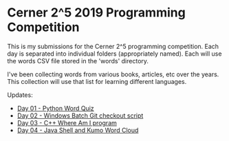 # Cerner 2^5 2019 Programming Competition

This is my submissions for the Cerner 2^5 programming competition. Each day is
separated into individual folders (appropriately named). Each will use the words CSV
file stored in the 'words' directory.

I've been collecting words from various books, articles, etc over the years. This
collection will use that list for learning different languages.

Updates:
* [Day 01 - Python Word Quiz](day01)
* [Day 02 - Windows Batch Git checkout script](day02)
* [Day 03 - C++ Where Am I program](day03)
* [Day 04 - Java Shell and Kumo Word Cloud](day04)
